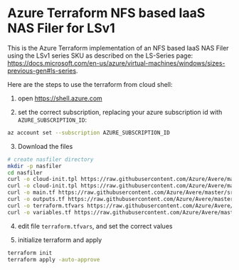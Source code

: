 # Azure Terraform NFS based IaaS NAS Filer for LSv1

This is the Azure Terraform implementation of an NFS based IaaS NAS Filer using the LSv1 series SKU as described on the LS-Series page: https://docs.microsoft.com/en-us/azure/virtual-machines/windows/sizes-previous-gen#ls-series.

Here are the steps to use the terraform from cloud shell:

1. open https://shell.azure.com

2. set the correct subscription, replacing your azure subscription id with `AZURE_SUBSCRIPTION_ID`:

```bash
az account set --subscription AZURE_SUBSCRIPTION_ID
```

3. Download the files
```bash
# create nasfiler directory
mkdir -p nasfiler
cd nasfiler
curl -o cloud-init.tpl https://raw.githubusercontent.com/Azure/Avere/master/src/terraform/modules/nfs_filer/installnfs.sh
curl -o cloud-init.tpl https://raw.githubusercontent.com/Azure/Avere/master/src/terraform/modules/nfs_filer/cloud-init.tpl
curl -o main.tf https://raw.githubusercontent.com/Azure/Avere/master/src/terraform/modules/nfs_filer/main.tf
curl -o outputs.tf https://raw.githubusercontent.com/Azure/Avere/master/src/terraform/modules/nfs_filer/outputs.tf
curl -o terraform.tfvars https://raw.githubusercontent.com/Azure/Avere/master/src/terraform/modules/nfs_filer/terraform.tfvars
curl -o variables.tf https://raw.githubusercontent.com/Azure/Avere/master/src/terraform/modules/nfs_filer/variables.tf
```

4. edit file `terraform.tfvars`, and set the correct values

5. initialize terraform and apply

```bash
terraform init
terraform apply -auto-approve
``` 
